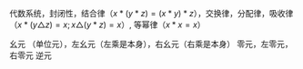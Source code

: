 代数系统，封闭性，结合律（$x*(y*z)=(x*y)*z$），交换律，分配律，吸收律（$x*(y\triangle z)=x; x\triangle (y*z)=x$）, 等幂律（$x*x=x$）

幺元 （单位元），左幺元（左乘是本身），右幺元（右乘是本身）
零元，左零元，右零元
逆元